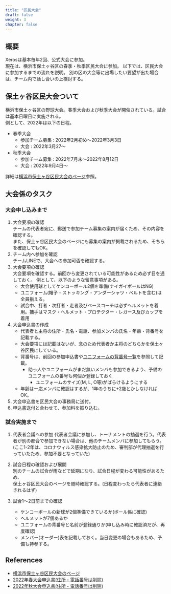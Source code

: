 ```yaml
---
title: "区民大会"
draft: false
weight: 3
chapter: false
---
```


## 概要
Xerosは基本毎年2回、公式大会に参加。  
現在は、横浜市保土ヶ谷区の春季・秋季区民大会に参加。
以下では、区民大会に参加するまでの流れを説明。 
別の区の大会等に出場したい要望が出た場合は、チーム内で話し合いの上検討する。


## 保土ヶ谷区民大会ついて
横浜市保土ヶ谷区の野球大会。春季大会および秋季大会が開催されている。試合は基本日曜日に実施される。  
例として、2022年は以下の日程。

- 春季大会
  - 参加チーム募集 : 2022年2月初め～2022年3月3日
  - 大会 : 2022年3月27～
- 秋季大会
  - 参加チーム募集 : 2022年7月末～2022年8月12日
  - 大会 : 2022年9月4日～

詳細は[横浜市保土ヶ谷区民大会のページ](http://kokudai.gotohp.jp/kumin/top.html)参照。

## 大会係のタスク
### 大会申し込みまで
1. 大会要項の確認  
チームの代表者宛に、郵送で参加チーム募集の案内が届くため、その内容を確認する。  
また、保土ヶ谷区民大会のページにも募集の案内が掲載されるため、そちらを確認してもOK。
1. チーム内へ参加を確認  
チームLINEで、大会への参加可否を確認する。
1. 大会要項の確認  
大会要項を確認する。前回から変更されている可能性があるため必ず目を通しておく。  例として、以下のような留意事項がある。 
   - 大会使用球としてケンコーボール2個を準備(ナイガイボールはNG)  
   - ユニフォーム(帽子・ストッキング・アンダーシャツ・ベルトを含む)は全員揃える。
   - 試合中、打者・次打者・走者及びベースコーチは必ずヘルメットを着用。捕手はマスク・ヘルメット・プロテクター・レガース及びカップを着用
1. 大会申込書の作成
   - 代表者と主将の住所・氏名・電話、参加メンバの氏名・年齢・背番号を記載する。
   - 大会要項には記載はないが、念のため代表者か主将のどちらかを保土ヶ谷区民にしている。
   - 背番号は、前回の参加申込書や[ユニフォームの背番号一覧](https://docs.google.com/spreadsheets/d/10Yw4BBcUwS_rYyfVtLdFKmGq-w5ArhuFeoCh2UAPdG0/edit?usp=drivesdk)を参照して記載。 
     - 助っ人やユニフォームがまだ無いメンバも参加できるよう、予備のユニフォームの番号も何個か登録しておく
       - ユニフォームのサイズ(M, L, O等)がばらけるようにする
    - 年齢は一応メンバに確認はするが、1年のうちに+2歳とかしなければOK。
1. 大会申込書を区民大会の事務局に送付。
1. 申込書送付と合わせて、参加料を振り込む。

### 試合実施まで
1. 代表者会議への参加
代表者会議に参加し、トーナメントの抽選を行う。代表者が別の都合で参加できない場合は、他のチームメンバに参加してもらう。  
(ここ1-2年は、コロナウィルス感染拡大防止のため、審判部が代理抽選を行っていたため、参加不要となっていた)

1. 試合日程の確認および展開  
別のチームの試合が雨などで延期になり、試合日程が変わる可能性があるため、  
保土ヶ谷区民大会のページを随時確認する。(日程変わったら代表者に連絡されるはず)

1. 試合1～2日前までの確認
   - ケンコーボールの新球が2個準備できているか(ボール係に確認)
   - ヘルメットが7個あるか
   - ユニフォームの背番号と名前が登録通りか(申し込み時に確認済だが、再度確認)
   - メンバー(オーダー)表を記載しておく。当日変更の場合もあるため、予備も持参する。

## References
- [横浜市保土ヶ谷区民大会のページ](http://kokudai.gotohp.jp/kumin/top.html)
- [2022年春大会申込書(住所・電話番号は削除)](https://docs.google.com/spreadsheets/d/1uYScgMYpXTBTEE9AM04igBMckYV9FKDi/edit?usp=sharing&ouid=105801711331360135870&rtpof=true&sd=true)
- [2022年秋大会申込書(住所・電話番号は削除)](https://docs.google.com/spreadsheets/d/1dE_let33Oh6i62g0Og7McYKZiyfwJ2Pf/edit?usp=sharing&ouid=105801711331360135870&rtpof=true&sd=true)